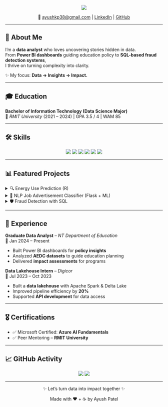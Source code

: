 <p align="center">
  <img src="https://readme-typing-svg.herokuapp.com?size=24&duration=3000&color=1A73E8&center=true&vCenter=true&width=600&lines=Hi%2C+I'm+Ayush+Patel+👋;Data+Analyst+%7C+Turning+Data+Into+Impact;Power+BI+%7C+SQL+%7C+R+%7C+Python" />
</p>

<p align="center">
  📧 <a href="mailto:ayushkp38@gmail.com">ayushkp38@gmail.com</a> |
  <a href="https://linkedin.com/in/ayushkpatel">LinkedIn</a> |
  <a href="https://github.com/ayushpatel2002">GitHub</a>
</p>

---

## 🚀 About Me  

I’m a **data analyst** who loves uncovering stories hidden in data.  
From **Power BI dashboards** guiding education policy to **SQL-based fraud detection systems**,  
I thrive on turning complexity into clarity.  

✨ My focus: **Data → Insights → Impact.**

---

## 🎓 Education  

**Bachelor of Information Technology (Data Science Major)**  
📍 *RMIT University* (2021 – 2024) | GPA 3.5 / 4 | WAM 85  

---

## 🛠️ Skills  

<p align="center">
  <img src="https://img.shields.io/badge/Python-3572A5?style=flat&logo=python&logoColor=white" />
  <img src="https://img.shields.io/badge/R-276DC3?style=flat&logo=r&logoColor=white" />
  <img src="https://img.shields.io/badge/Power%20BI-F2C811?style=flat&logo=powerbi&logoColor=black" />
  <img src="https://img.shields.io/badge/SQL-003B57?style=flat&logo=postgresql&logoColor=white" />
  <img src="https://img.shields.io/badge/Apache%20Spark-E25A1C?style=flat&logo=apachespark&logoColor=white" />
  <img src="https://img.shields.io/badge/Azure-0089D6?style=flat&logo=microsoftazure&logoColor=white" />
</p>

---

## 📊 Featured Projects  

<details>
  <summary>🔍 Energy Use Prediction (R)</summary>
  Forecasting household energy demand with feature engineering & predictive modeling.  
  <a href="https://github.com/ayushpatel2002/Energy-Use-Prediction-with-R">🔗 View Project</a>
</details>

<details>
  <summary>🤖 NLP Job Advertisement Classifier (Flask + ML)</summary>
  Automated classification of job ads with NLP preprocessing & logistic regression (85% accuracy).  
  <a href="https://github.com/ayushpatel2002/Flask-JobSeeker-with-NLP">🔗 View Project</a>
</details>

<details>
  <summary>🛡️ Fraud Detection with SQL</summary>
  PostgreSQL schema & anomaly detection to identify high-risk transactions.  
  <a href="https://github.com/ayushpatel2002/FraudDetectionWithSQL">🔗 View Project</a>
</details>

---

## 💼 Experience  

**Graduate Data Analyst** – *NT Department of Education*  
📅 Jan 2024 – Present  
- Built Power BI dashboards for **policy insights**  
- Analyzed **AEDC datasets** to guide education planning  
- Delivered **impact assessments** for programs  

**Data Lakehouse Intern** – *Digicor*  
📅 Jul 2023 – Oct 2023  
- Built a **data lakehouse** with Apache Spark & Delta Lake  
- Improved pipeline efficiency by **20%**  
- Supported **API development** for data access  

---

## 🎖 Certifications  

- ✅ Microsoft Certified: **Azure AI Fundamentals**  
- ✅ Peer Mentoring – **RMIT University**  

---

## 📈 GitHub Activity  

<p align="center">
  <img src="https://github-readme-stats.vercel.app/api?username=ayushpatel2002&show_icons=true&theme=tokyonight&hide_border=true" />
  <img src="https://github-readme-stats.vercel.app/api/top-langs/?username=ayushpatel2002&layout=compact&theme=tokyonight&hide_border=true" />
</p>

---

<p align="center">✨ Let’s turn data into impact together ✨</p>
<p align="center">Made with ❤️ + ☕ by Ayush Patel</p>
